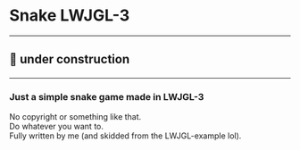 <h1 align="left">Snake LWJGL-3</h1>
<hr>
<h2>🚧 under construction
<hr>
<h3>Just a simple snake game made in LWJGL-3</h3>
<p>No copyright or something like that.<br>Do whatever you want to.<br>Fully written by me (and skidded from the LWJGL-example lol).</p>
